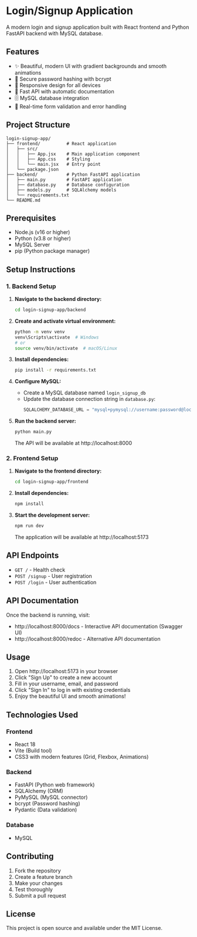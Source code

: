 # Login/Signup Application

A modern login and signup application built with React frontend and Python FastAPI backend with MySQL database.

## Features

- ✨ Beautiful, modern UI with gradient backgrounds and smooth animations
- 🔐 Secure password hashing with bcrypt
- 📱 Responsive design for all devices
- 🚀 Fast API with automatic documentation
- 🗄️ MySQL database integration
- 🔄 Real-time form validation and error handling

## Project Structure

```
login-signup-app/
├── frontend/          # React application
│   ├── src/
│   │   ├── App.jsx    # Main application component
│   │   ├── App.css    # Styling
│   │   └── main.jsx   # Entry point
│   └── package.json
├── backend/           # Python FastAPI application
│   ├── main.py        # FastAPI application
│   ├── database.py    # Database configuration
│   ├── models.py      # SQLAlchemy models
│   └── requirements.txt
└── README.md
```

## Prerequisites

- Node.js (v16 or higher)
- Python (v3.8 or higher)
- MySQL Server
- pip (Python package manager)

## Setup Instructions

### 1. Backend Setup

1. **Navigate to the backend directory:**
   ```bash
   cd login-signup-app/backend
   ```

2. **Create and activate virtual environment:**
   ```bash
   python -m venv venv
   venv\Scripts\activate  # Windows
   # or
   source venv/bin/activate  # macOS/Linux
   ```

3. **Install dependencies:**
   ```bash
   pip install -r requirements.txt
   ```

4. **Configure MySQL:**
   - Create a MySQL database named `login_signup_db`
   - Update the database connection string in `database.py`:
     ```python
     SQLALCHEMY_DATABASE_URL = "mysql+pymysql://username:password@localhost:3306/login_signup_db"
     ```

5. **Run the backend server:**
   ```bash
   python main.py
   ```
   The API will be available at http://localhost:8000

### 2. Frontend Setup

1. **Navigate to the frontend directory:**
   ```bash
   cd login-signup-app/frontend
   ```

2. **Install dependencies:**
   ```bash
   npm install
   ```

3. **Start the development server:**
   ```bash
   npm run dev
   ```
   The application will be available at http://localhost:5173

## API Endpoints

- `GET /` - Health check
- `POST /signup` - User registration
- `POST /login` - User authentication

## API Documentation

Once the backend is running, visit:
- http://localhost:8000/docs - Interactive API documentation (Swagger UI)
- http://localhost:8000/redoc - Alternative API documentation

## Usage

1. Open http://localhost:5173 in your browser
2. Click "Sign Up" to create a new account
3. Fill in your username, email, and password
4. Click "Sign In" to log in with existing credentials
5. Enjoy the beautiful UI and smooth animations!

## Technologies Used

### Frontend
- React 18
- Vite (Build tool)
- CSS3 with modern features (Grid, Flexbox, Animations)

### Backend
- FastAPI (Python web framework)
- SQLAlchemy (ORM)
- PyMySQL (MySQL connector)
- bcrypt (Password hashing)
- Pydantic (Data validation)

### Database
- MySQL

## Contributing

1. Fork the repository
2. Create a feature branch
3. Make your changes
4. Test thoroughly
5. Submit a pull request

## License

This project is open source and available under the MIT License. 